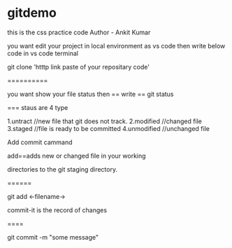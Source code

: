 # gitdemo

this is the css practice code
Author - Ankit Kumar

you want edit your project in local environment as vs code then write below code in vs code terminal

git clone 'htttp link paste of your repositary code'

==========

you want show your file status then
== write == git status

===
staus are 4 type

1.untract  //new file that git does not track.
2.modified //changed file
3.staged //file is ready to be committed
4.unmodified //unchanged file

Add commit cammand

add==adds new or changed file in your working

directories to the git staging directory.

======

git add <-filename->

commit-it is the record of changes

====

git commit -m "some message"
